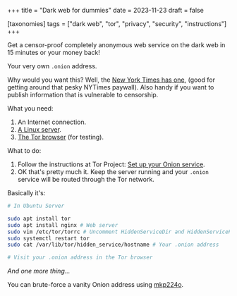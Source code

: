 +++
title = "Dark web for dummies"
date = 2023-11-23
draft = false

[taxonomies]
tags = ["dark web", "tor", "privacy", "security", "instructions"]
+++

Get a censor-proof completely anonymous web service on the dark web in 15 minutes or your money back!

Your very own `.onion` address.

Why would you want this? Well, the [New York Times has one](https://open.nytimes.com/https-open-nytimes-com-the-new-york-times-as-a-tor-onion-service-e0d0b67b7482), (good for getting around that pesky NYTimes paywall). Also handy if you want to publish information that is vulnerable to censorship.

What you need:

1. An Internet connection.
2. [A Linux server](https://ubuntu.com/download/server).
3. [The Tor browser](https://www.torproject.org/download/) (for testing).

What to do:

1. Follow the instructions at Tor Project: [Set up your Onion service](https://community.torproject.org/onion-services/setup/).
2. OK that's pretty much it. Keep the server running and your `.onion` service will be routed through the Tor network.

Basically it's:

```bash
# In Ubuntu Server

sudo apt install tor
sudo apt install nginx # Web server
sudo vim /etc/tor/torrc # Uncomment HiddenServiceDir and HiddenServicePort
sudo systemctl restart tor
sudo cat /var/lib/tor/hidden_service/hostname # Your .onion address

# Visit your .onion address in the Tor browser
```

*And one more thing...*

You can brute-force a vanity Onion address using [mkp224o](https://github.com/cathugger/mkp224o).
